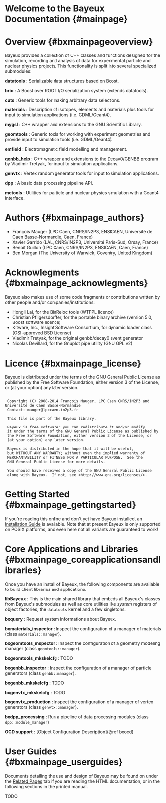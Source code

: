 Welcome to the Bayeux Documentation {#mainpage}
===================================

Overview {#bxmainpageoverview}
========

Bayeux provides a collection of C++ classes and functions designed
for the simulation, recording and analysis of data for experimental
particle and nuclear physics projects. This functionality is split
into several specialized submodules:

**datatools**
: Serializable data structures based on Boost.

**brio**
:     A Boost over ROOT I/O serialization system (extends datatools).

**cuts**
:     Generic tools for making arbitrary data selections.

**materials**
:     Description of isotopes, elements and materials plus tools
      for input to simulation applications (i.e. GDML/Geant4).

**mygsl**
:     C++ wrapper and extensions to the GNU Scientific Library.

**geomtools**
:     Generic tools for working with experiment geometries and
      provide input to simulation tools (i.e. GDML/Geant4).

**emfield**
:     Electromagnetic field modelling and management.

**genbb_help**
:     C++ wrapper and extensions to the Decay0/GENBB program
      by Vladimir Tretyak, for input to simulation applications.

**genvtx**
:     Vertex random generator tools for input to
      simulation applications.

**dpp**
:     A basic data processing pipeline API.

**mctools**
:     Utilities for particle and nuclear physics simulation with
      a Geant4 interface.


Authors {#bxmainpage_authors}
=======

  - François Mauger (LPC Caen, CNRS/IN2P3, ENSICAEN, Université de Caen Basse-Normandie, Caen, France)
  - Xavier Garrido (LAL, CNRS/IN2P3, Université Paris-Sud, Orsay, France)
  - Benoit Guillon (LPC Caen, CNRS/IN2P3, ENSICAEN, Caen, France)
  - Ben Morgan (The University of Warwick, Coventry, United Kingdom)

Acknowlegments {#bxmainpage_acknowlegments}
==============

Bayeux also makes use of some code fragments or contributions written by other people and/or companies/institutions:
  - Hongli Lai, for the BinReloc tools (WTFPL licence)
  - Christian Pfligersdorffer, for the portable binary archive (version 5.0, Boost software licence)
  - Kitware, Inc., Insight Software Consortium, for dynamic loader class (OSI-approved BSD License)
  - Vladimir Tretyak, for the original genbb/decay0 event generator
  - Nicolas Devillard, for the Gnuplot pipe utility (GNU GPL v2)

Licence {#bxmainpage_license}
=======

Bayeux  is distributed  under  the  terms of  the  GNU General  Public
License as published by the Free Software Foundation, either version 3
of the License, or (at your option) any later version.

~~~~~~~

 Copyright (C) 2008-2014 François Mauger, LPC Caen CNRS/IN2P3 and Université de Caen Basse-Normandie
 Contact: mauger@lpccaen.in2p3.fr

 This file is part of the Bayeux library.

 Bayeux is free software: you can redistribute it and/or modify
 it under the terms of the GNU General Public License as published by
 the Free Software Foundation, either version 3 of the License, or
 (at your option) any later version.

 Bayeux is distributed in the hope that it will be useful,
 but WITHOUT ANY WARRANTY; without even the implied warranty of
 MERCHANTABILITY or FITNESS FOR A PARTICULAR PURPOSE.  See the
 GNU General Public License for more details.

 You should have received a copy of the GNU General Public License
 along with Bayeux.  If not, see <http://www.gnu.org/licenses/>.

~~~~~~~

Getting Started {#bxmainpage_gettingstarted}
===============

If you're reading this online and  don't yet have Bayeux installed, an
[Installation  Guide](bxinstallationguide.html)  is  available.   Note
that at present Bayeux is only  supported on POSIX platforms, and even
here not all variants are guaranteed to work!


Core Applications and Libraries {#bxmainpage_coreapplicationsandlibraries}
===============================

Once  you have  an install  of  Bayeux, the  following components  are
available to build client libraries and applications:

**libBayeux**
:     This is the main shared library that embeds all Bayeux's classes from
      Bayeux's submodules as well
      as core utilities like *system* registers of object factories, the `datatools`
      kernel and a few singletons.

**bxquery**
:     Request system informations about Bayeux.

**bxmaterials_inspector**
:     Inspect the configuration of a manager of materials (class `materials::manager`).

**bxgeomtools_inspector**
:     Inspect the configuration of a geometry modeling manager (class `geomtools::manager`).

**bxgeomtools_mkskelcfg**
:     TODO

**bxgenbb_inspector**
:     Inspect the configuration of a manager of particle generators (class `genbb::manager`).

**bxgenbb_mkskelcfg**
:     TODO

**bxgenvtx_mkskelcfg**
:     TODO

**bxgenvtx_production**
:     Inspect the configuration of a manager of vertex generators (class `genvtx::manager`).

**bxdpp_processing**
:     Run a pipeline of data processing modules (class `dpp::module_manager`)

**OCD support**
:     [Object Configuration Description](@ref bxocd)

User Guides {#bxmainpage_userguides}
===========

Documents detailing the use and design of Bayeux may be found on under
the  [Related  Pages](pages.html) tab  if  you  are reading  the  HTML
documentation, or in the following sections in the printed manual.

TODO
